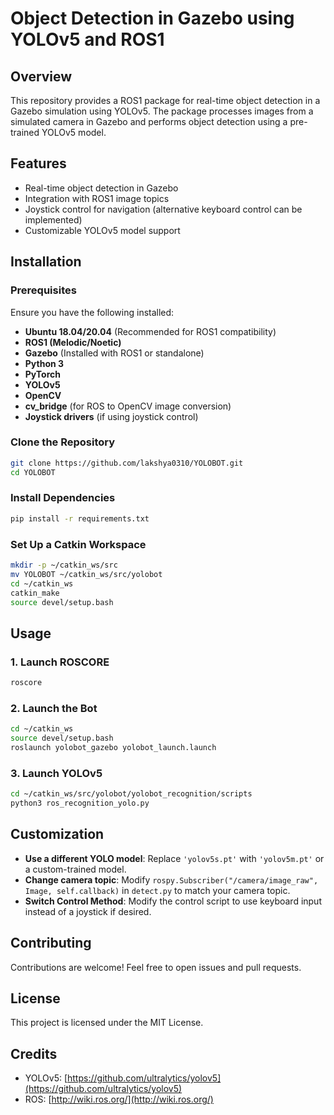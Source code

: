 # Object Detection in Gazebo using YOLOv5 and ROS1

## Overview
This repository provides a ROS1 package for real-time object detection in a Gazebo simulation using YOLOv5. The package processes images from a simulated camera in Gazebo and performs object detection using a pre-trained YOLOv5 model.

## Features
- Real-time object detection in Gazebo
- Integration with ROS1 image topics
- Joystick control for navigation (alternative keyboard control can be implemented)
- Customizable YOLOv5 model support

## Installation

### Prerequisites
Ensure you have the following installed:
- **Ubuntu 18.04/20.04** (Recommended for ROS1 compatibility)
- **ROS1 (Melodic/Noetic)**
- **Gazebo** (Installed with ROS1 or standalone)
- **Python 3**
- **PyTorch**
- **YOLOv5**
- **OpenCV**
- **cv_bridge** (for ROS to OpenCV image conversion)
- **Joystick drivers** (if using joystick control)

### Clone the Repository
```bash
git clone https://github.com/lakshya0310/YOLOBOT.git
cd YOLOBOT
```

### Install Dependencies
```bash
pip install -r requirements.txt
```

### Set Up a Catkin Workspace
```bash
mkdir -p ~/catkin_ws/src
mv YOLOBOT ~/catkin_ws/src/yolobot
cd ~/catkin_ws
catkin_make
source devel/setup.bash
```

## Usage

### 1. Launch ROSCORE
```bash
roscore
```
### 2. Launch the Bot
```bash
cd ~/catkin_ws
source devel/setup.bash
roslaunch yolobot_gazebo yolobot_launch.launch
```
### 3. Launch YOLOv5
```bash 
cd ~/catkin_ws/src/yolobot/yolobot_recognition/scripts
python3 ros_recognition_yolo.py
```
## Customization
- **Use a different YOLO model**: Replace `'yolov5s.pt'` with `'yolov5m.pt'` or a custom-trained model.
- **Change camera topic**: Modify `rospy.Subscriber("/camera/image_raw", Image, self.callback)` in `detect.py` to match your camera topic.
- **Switch Control Method**: Modify the control script to use keyboard input instead of a joystick if desired.

## Contributing
Contributions are welcome! Feel free to open issues and pull requests.

## License
This project is licensed under the MIT License.

## Credits
- YOLOv5: [https://github.com/ultralytics/yolov5](https://github.com/ultralytics/yolov5)
- ROS: [http://wiki.ros.org/](http://wiki.ros.org/)